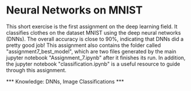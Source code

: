 # Neural Networks on MNIST

This short exercise is the first assignment on the deep learning field. It classifies clothes on the dataset MNIST using the deep neural networks 
(DNNs). The overall accuracy is close to 90%, indicating that DNNs did a pretty good job! This assignment also contains the folder called "assignment7_best_model", which are two files generated by the main jupyter notebook "Assignment_7.ipynb" after it finishes its run. In addition, the jupyter notebook "classification.ipynb" is a useful resource to guide through this assignment.

*** Knowledge: DNNs, Image Classifications ***
